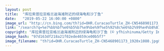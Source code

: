 ```yaml
---
layout: post
title:  "库拉索普拉亚格兰迪海滩附近的绿海龟和沙丁鱼"
date:   "2019-05-22 16:00:00 +0800"
image_url: "http://cn.bing.com/th?id=OHR.CuracaoTurtle_ZH-CN5468901173_1920x1080.jpg&rf=LaDigue_1920x1080.jpg&pid=hp"
link: "/search?q=%e7%bb%bf%e6%b5%b7%e9%be%9f%e5%92%8c%e6%b2%99%e4%b8%81%e9%b1%bc&form=hpcapt&mkt=zh-cn"
copyright: "库拉索普拉亚格兰迪海滩附近的绿海龟和沙丁鱼 (© yfhishinuma/Getty Images Plus)"
image_hash: "97d163df218a21f02ede4659ce00b5f7"
image_filename: "th?id=OHR.CuracaoTurtle_ZH-CN5468901173_1920x1080.jpg&rf=LaDigue_1920x1080.jpg&pid=hp"
---
```

